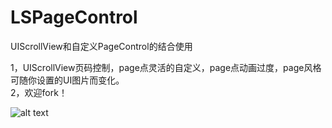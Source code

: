 # LSPageControl
UIScrollView和自定义PageControl的结合使用

1，UIScrollView页码控制，page点灵活的自定义，page点动画过度，page风格可随你设置的UI图片而变化。\
2，欢迎fork！

![alt text](http://cdn.cocimg.com/bbs/attachment/Fid_19/19_160139_168534f17d2eb07.gif)
